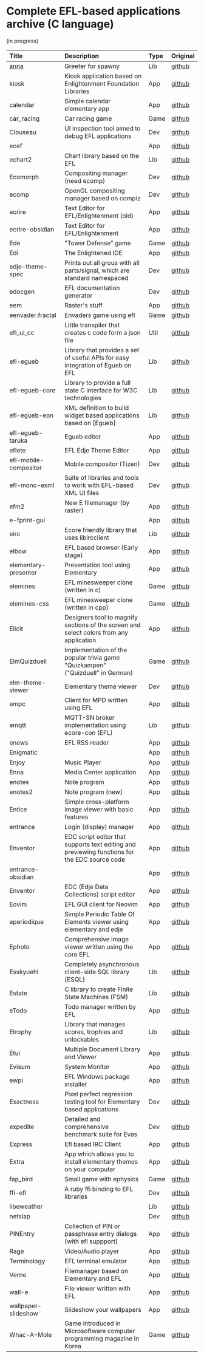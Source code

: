 # Complete EFL-based applications archive (C language)
(in progress)

| Title | Description | Type | Original |
| :-----------|:---------------|:-----------|:------------
| [anna]()          | Greeter for spawny | Lib | [github]() |
| kiosk 		    | Kiosk application based on Enlightenment Foundation Libraries | App | [github]() |
| calendar 		    | Simple calendar elementary app | App | [github]() |
| car_racing 		| Car racing game | Game | [github]() |
| Clouseau 		    | UI inspection tool aimed to debug EFL applications | Dev | [github]() |
| ecef 			    | | App | [github]() |
| echart2 		    | Chart library based on the EFL | Lib | [github]() |
| Ecomorph 		    | Compositing manager (need ecomp) | Dev | [github]() |
| ecomp 			| OpenGL compositing manager based on compiz | Dev | [github]() |
| ecrire 			| Text Editor for EFL/Enlightenment (old) | App | [github]() |
| ecrire-obsidian 	| Text Editor for EFL/Enlightenment | App | [github]() |
| Ede 			    | "Tower Defense" game | Game | [github]() |
| Edi 			    | The Enlightened IDE | App | [github]() |
| edje-theme-spec 	| Prints out all grous with all parts/signal, which are standard namespaced | Dev | [github]() |
| edocgen			| EFL documentation generator | Dev | [github]() |
| eem 			    | Raster's stuff | App | [github]() |
| eenvader.fractal 	| Envaders game using efl | Game | [github]() |
| efl_ui_cc 		| Little transpiler that creates c code form a json file | Util | [github]() |
| efl-egueb 		| Library that provides a set of useful APIs for easy integration of Egueb on EFL | Lib | [github]() |
| efl-egueb-core 	| Library to provide a full state C interface for W3C technologies | Lib | [github]() |
| efl-egueb-eon 	| XML definition to build widget based applications based on [Egueb] | Lib | [github]() |
| efl-egueb-taruka 	| Egueb editor | App | [github]() |
| eflete 			| EFL Edje Theme Editor | App | [github]() |
| efl-mobile-compositor | Mobile compositor (Tizen) | Dev | [github]() |
| efl-mono-exml 	| Suite of libraries and tools to work with EFL-based XML UI files | Dev | [github]() |
| efm2 			    | New E filemanager (by raster) | App | [github]() |
| e-fprint-gui 		| | App | [github]() |
| eirc 			    | Ecore friendly library that uses libircclient | Lib | [github]() |
| elbow 			| EFL based browser (Early stage) | App | [github]() |
| elementary-presenter | Presentation tool using Elementary | App | [github]() |
| elemines          | EFL minesweeper clone (written in c) | Game | [github]() |
| elemines-css      | EFL minesweeper clone (written in cpp) | Game | [github]() |
| Elicit 			| Designers tool to magnify sections of the screen and select colors from any application | App | [github]() |
| ElmQuizduell 		| Implementation of the popular trivia game "Quizkampen" ("Quizduell" in German) | Game | [github]() |
| elm-theme-viewer 	| Elementary theme viewer | Dev | [github]() |
| empc			    | Client for MPD written using EFL | App | [github]() |
| emqtt 			| MQTT-SN broker implementation using ecore-con (EFL)  | Lib | [github]() |
| enews 			| EFL RSS reader | App | [github]() |
| Enigmatic 		| | App | [github]() |
| Enjoy 			| Music Player | App | [github]() |
| Enna 			    | Media Center application | App | [github]() |
| enotes 			| Note program | App | [github]() |
| enotes2 		    | Note program (new) | App | [github]() |
| Entice 			| Simple cross-platform image viewer with basic features | App | [github]() |
| entrance 		    | Login (display) manager | App | [github]() |
| Enventor 		    | EDC script editor that supports text editing and previewing functions for the EDC source code | App | [github]() |
| entrance-obsidian |  | App | [github]() |
| Enventor 		    | EDC (Edje Data Collections) script editor | App | [github]() |
| Eovim 			| EFL GUI client for Neovim | App | [github]() |
| eperiodique		| Simple Periodic Table Of Elements viewer using elementary and edje | App | [github]() |
| Ephoto 			| Comprehensive image viewer written using the core EFL | App | [github]() |
| Esskyuehl			| Completely asynchronous client-side SQL library (ESQL) | Lib | [github]() |
| Estate 			| C library to create Finite State Machines (FSM) | Lib | [github]() |
| eTodo 			| Todo manager written by EFL | App | [github]() |
| Etrophy 		    | Library that manages scores, trophies and unlockables | Lib | [github]() |
| Étui 			    | Multiple Document Library and Viewer | App | [github]() |
| Evisum 			| System Monitor | App | [github]() |
| ewpi 			    | EFL Windows package installer | App | [github]() |
| Exactness 		| Pixel perfect regression testing tool for Elementary based applications | Dev | [github]() |
| expedite 		    | Detailed and comprehensive benchmark suite for Evas | Dev | [github]() |
| Express 		    | Efl based IRC Client | App | [github]() |
| Extra 			| App which allows you to install elementary themes on your computer | App | [github]() |
| fap_bird 		    | Small game with ephysics | Game | [github]() |
| ffi-efl 		    | A ruby ffi binding to EFL libraries | Dev | [github]() |
| libeweather 		| | Lib | [github]() |
| netslap 		    | | Dev | [github]() |
| PINEntry 		    | Collection of PIN or passphrase entry dialogs (with efl suppport) | App | [github]() |
| Rage 			    | Video/Audio player | App | [github]() |
| Terminology 		| EFL terminal emulator | App | [github]() |
| Verne 			| Filemanager based on Elementary and EFL | App | [github]() |
| wall-e 			| File viewer written with EFL | App | [github]() |
| wallpaper-slideshow | Slideshow your wallpapers | App | [github]() |
| Whac-A-Mole 		| Game introduced in Microsoftware computer programming magazine in Korea | Game | [github]() |
